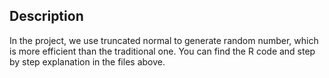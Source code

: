 ## Description
In the project, we use truncated normal to generate random number, which is more efficient than the traditional one. You can find the R code and step by step explanation in the files above.
